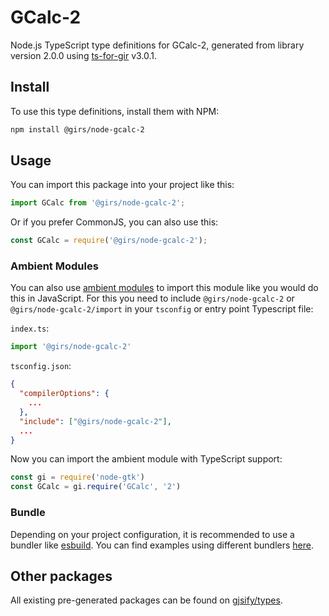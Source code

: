 
# GCalc-2

Node.js TypeScript type definitions for GCalc-2, generated from library version 2.0.0 using [ts-for-gir](https://github.com/gjsify/ts-for-gir) v3.0.1.


## Install

To use this type definitions, install them with NPM:
```bash
npm install @girs/node-gcalc-2
```

## Usage

You can import this package into your project like this:
```ts
import GCalc from '@girs/node-gcalc-2';
```

Or if you prefer CommonJS, you can also use this:
```ts
const GCalc = require('@girs/node-gcalc-2');
```

### Ambient Modules

You can also use [ambient modules](https://github.com/gjsify/ts-for-gir/tree/main/packages/cli#ambient-modules) to import this module like you would do this in JavaScript.
For this you need to include `@girs/node-gcalc-2` or `@girs/node-gcalc-2/import` in your `tsconfig` or entry point Typescript file:

`index.ts`:
```ts
import '@girs/node-gcalc-2'
```

`tsconfig.json`:
```json
{
  "compilerOptions": {
    ...
  },
  "include": ["@girs/node-gcalc-2"],
  ...
}
```

Now you can import the ambient module with TypeScript support: 

```ts
const gi = require('node-gtk')
const GCalc = gi.require('GCalc', '2')
```


### Bundle

Depending on your project configuration, it is recommended to use a bundler like [esbuild](https://esbuild.github.io/). You can find examples using different bundlers [here](https://github.com/gjsify/ts-for-gir/tree/main/examples).

## Other packages

All existing pre-generated packages can be found on [gjsify/types](https://github.com/gjsify/types).

